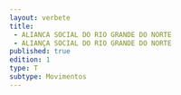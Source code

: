 ```yaml
---
layout: verbete
title:
 - ALIANCA SOCIAL DO RIO GRANDE DO NORTE
 - ALIANÇA SOCIAL DO RIO GRANDE DO NORTE
published: true
edition: 1  
type: T
subtype: Movimentos
---
```


